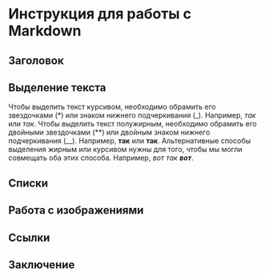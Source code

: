 # Инструкция для работы с Markdown

## Заголовок

## Выделение текста

Чтобы выделить текст курсивом, необходимо обрамить его звездочками (*) или знаком нижнего подчеркивания (_). Например, *так* или _так_.
Чтобы выделить текст полужирным, необходимо обрамить его двойными звездочками (**) или двойным знаком нижнего подчеркивания (__).
Например, **так** или __так__.
Альтернативные способы выделения жирным или курсивом нужны для того, чтобы мы могли совмещать оба этих способа.
Например, *вот так __вот__*.

## Списки

## Работа с изображениями

## Ссылки

## Заключение

##